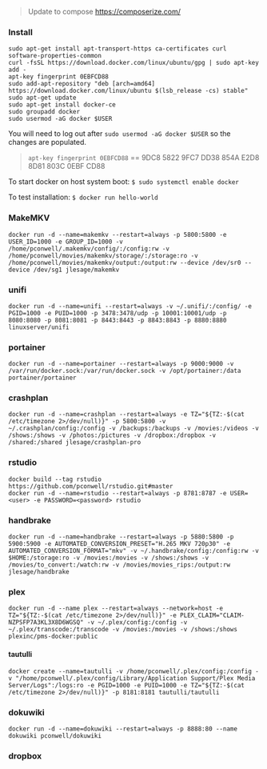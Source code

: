 > Update to compose https://composerize.com/

### Install
```
sudo apt-get install apt-transport-https ca-certificates curl software-properties-common
curl -fsSL https://download.docker.com/linux/ubuntu/gpg | sudo apt-key add -
apt-key fingerprint 0EBFCD88
sudo add-apt-repository "deb [arch=amd64] https://download.docker.com/linux/ubuntu $(lsb_release -cs) stable"
sudo apt-get update
sudo apt-get install docker-ce
sudo groupadd docker
sudo usermod -aG docker $USER
```

You will need to log out after `sudo usermod -aG docker $USER` so the changes are populated.

> `apt-key fingerprint 0EBFCD88` == 9DC8 5822 9FC7 DD38 854A E2D8 8D81 803C 0EBF CD88

To start docker on host system boot: `$ sudo systemctl enable docker`

To test installation: `$ docker run hello-world`

### MakeMKV
```
docker run -d --name=makemkv --restart=always -p 5800:5800 -e USER_ID=1000 -e GROUP_ID=1000 -v /home/pconwell/.makemkv/config/:/config:rw -v /home/pconwell/movies/makemkv/storage/:/storage:ro -v /home/pconwell/movies/makemkv/output:/output:rw --device /dev/sr0 --device /dev/sg1 jlesage/makemkv
```


### unifi

```
docker run -d --name=unifi --restart=always -v ~/.unifi/:/config/ -e PGID=1000 -e PUID=1000 -p 3478:3478/udp -p 10001:10001/udp -p 8080:8080 -p 8081:8081 -p 8443:8443 -p 8843:8843 -p 8880:8880 linuxserver/unifi
```

### portainer

```
docker run -d --name=portainer --restart=always -p 9000:9000 -v /var/run/docker.sock:/var/run/docker.sock -v /opt/portainer:/data portainer/portainer
```

### crashplan


```
docker run -d --name=crashplan --restart=always -e TZ="${TZ:-$(cat /etc/timezone 2>/dev/null)}" -p 5800:5800 -v ~/.crashplan/config:/config -v /backups:/backups -v /movies:/videos -v /shows:/shows -v /photos:/pictures -v /dropbox:/dropbox -v /shared:/shared jlesage/crashplan-pro
```

### rstudio


```
docker build --tag rstudio https://github.com/pconwell/rstudio.git#master
docker run -d --name=rstudio --restart=always -p 8781:8787 -e USER=<user> -e PASSWORD=<password> rstudio
```

### handbrake


```
docker run -d --name=handbrake --restart=always -p 5880:5800 -p 5900:5900 -e AUTOMATED_CONVERSION_PRESET="H.265 MKV 720p30" -e AUTOMATED_CONVERSION_FORMAT="mkv" -v ~/.handbrake/config:/config:rw -v $HOME:/storage:ro -v /movies:/movies -v /shows:/shows -v /movies/to_convert:/watch:rw -v /movies/movies_rips:/output:rw jlesage/handbrake
```

### plex


```
docker run -d --name plex --restart=always --network=host -e TZ="${TZ:-$(cat /etc/timezone 2>/dev/null)}" -e PLEX_CLAIM="CLAIM-NZPSFP7A3KL3X8D6WGSQ" -v ~/.plex/config:/config -v ~/.plex/transcode:/transcode -v /movies:/movies -v /shows:/shows plexinc/pms-docker:public
```

#### tautulli
```
docker create --name=tautulli -v /home/pconwell/.plex/config:/config -v "/home/pconwell/.plex/config/Library/Application Support/Plex Media Server/Logs":/logs:ro -e PGID=1000 -e PUID=1000 -e TZ="${TZ:-$(cat /etc/timezone 2>/dev/null)}" -p 8181:8181 tautulli/tautulli
```
### dokuwiki


```
docker run -d --name=dokuwiki --restart=always -p 8888:80 --name dokuwiki pconwell/dokuwiki
```

### dropbox


```

```
